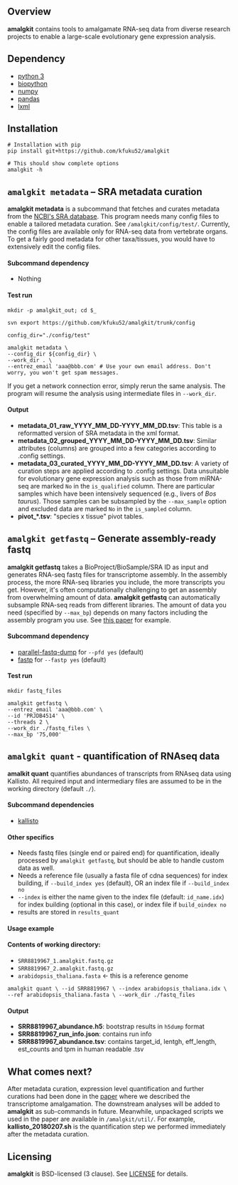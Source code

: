 ## Overview
**amalgkit** contains tools to amalgamate RNA-seq data from diverse research projects to enable a large-scale evolutionary gene expression analysis.

## Dependency
* [python 3](https://www.python.org/)
* [biopython](https://biopython.org/)
* [numpy](https://github.com/numpy/numpy)
* [pandas](https://github.com/pandas-dev/pandas)
* [lxml](https://lxml.de/)

## Installation
```
# Installation with pip
pip install git+https://github.com/kfuku52/amalgkit

# This should show complete options
amalgkit -h 
```

## `amalgkit metadata` – SRA metadata curation
**amalgkit metadata** is a subcommand that fetches and curates metadata from the [NCBI's SRA database](https://www.ncbi.nlm.nih.gov/sra). This program needs many config files to enable a tailored metadata curation. See `/amalgkit/config/test/`. Currently, the config files are available only for RNA-seq data from vertebrate organs. To get a fairly good metadata for other taxa/tissues, you would have to extensively edit the config files. 

#### Subcommand dependency
- Nothing

#### Test run

```
mkdir -p amalgkit_out; cd $_

svn export https://github.com/kfuku52/amalgkit/trunk/config

config_dir="./config/test"

amalgkit metadata \
--config_dir ${config_dir} \
--work_dir . \
--entrez_email 'aaa@bbb.com' # Use your own email address. Don't worry, you won't get spam messages.
```

If you get a network connection error, simply rerun the same analysis. The program will resume the analysis using intermediate files in `--work_dir`.

#### Output
* **metadata_01_raw_YYYY_MM_DD-YYYY_MM_DD.tsv**: This table is a reformatted version of SRA metadata in the xml format.
* **metadata_02_grouped_YYYY_MM_DD-YYYY_MM_DD.tsv**: Similar attributes (columns) are grouped into a few categories according to .config settings.
* **metadata_03_curated_YYYY_MM_DD-YYYY_MM_DD.tsv**: A variety of curation steps are applied according to .config settings. Data unsuitable for evolutionary gene expression analysis such as those from miRNA-seq are marked `No` in the `is_qualified` column. There are particular samples which have been intensively sequenced (e.g., livers of *Bos taurus*). Those samples can be subsampled by the `--max_sample` option and excluded data are marked `No` in the `is_sampled` column.
* **pivot_\*.tsv**: "species x tissue" pivot tables.

## `amalgkit getfastq` – Generate assembly-ready fastq
**amalgkit getfastq** takes a BioProject/BioSample/SRA ID as input and generates RNA-seq fastq files for transcriptome assembly. In the assembly process, the more RNA-seq libraries you include, the more transcripts you get. However, it's often computationally challenging to get an assembly from overwhelming amount of data. **amalgkit getfastq** can automatically subsample RNA-seq reads from different libraries. The amount of data you need (specified by `--max_bp`) depends on many factors including the assembly program you use. See [this paper](https://journals.plos.org/plosone/article?id=10.1371/journal.pone.0146062) for example.

#### Subcommand dependency
- [parallel-fastq-dump](https://github.com/rvalieris/parallel-fastq-dump) for `--pfd yes` (default)
- [fastp](https://github.com/OpenGene/fastp) for `--fastp yes` (default)

#### Test run
```
mkdir fastq_files

amalgkit getfastq \
--entrez_email 'aaa@bbb.com' \
--id 'PRJDB4514' \
--threads 2 \
--work_dir ./fastq_files \
--max_bp '75,000'
```
## `amalgkit quant` - quantification of RNAseq data
**amalkit quant** quantifies abundances of transcripts from RNAseq data using Kallisto. All required input and intermediary files are assumed to be in the working directory (default `./`).

#### Subcommand dependencies
- [kallisto](https://pachterlab.github.io/kallisto/)

#### Other specifics
- Needs fastq files (single end or paired end) for quantification, ideally processed by `amalgkit getfastq`, but should be able to handle custom data as well.
- Needs a reference file (usually a fasta file of cdna sequences) for index building, if `--build_index yes` (default), OR an index file if `--build_index no`
- `--index` is either the name given to the index file (default: `id_name.idx`) for index building (optional in this case), or index file if `build_oindex no`
- results are stored in `results_quant`

#### Usage example
#### Contents of working directory:
- `SRR8819967_1.amalgkit.fastq.gz`
- `SRR8819967_2.amalgkit.fastq.gz`
- `arabidopsis_thaliana.fasta` <- this is a reference genome

`amalgkit quant \
--id SRR8819967 \
--index arabidopsis_thaliana.idx \
--ref arabidopsis_thaliana.fasta \
--work_dir ./fastq_files`

#### Output
* **SRR8819967_abundance.h5**: bootstrap results in `h5dump` format
* **SRR8819967_run_info.json**: contains run info
* **SRR8819967_abundance.tsv**: contains target_id, lentgh, eff_length, est_counts and tpm in human readable .tsv



## What comes next?
After metadata curation, expression level quantification and further curations had been done in the [paper](https://www.biorxiv.org/content/10.1101/409888v1) where we described the transcriptome amalgamation. The downstream analyses will be added to **amalgkit** as sub-commands in future. Meanwhile, unpackaged scripts we used in the paper are available in `/amalgkit/util/`. For example, **kallisto_20180207.sh** is the quantification step we performed immediately after the metadata curation.

## Licensing
**amalgkit** is BSD-licensed (3 clause). See [LICENSE](LICENSE) for details.